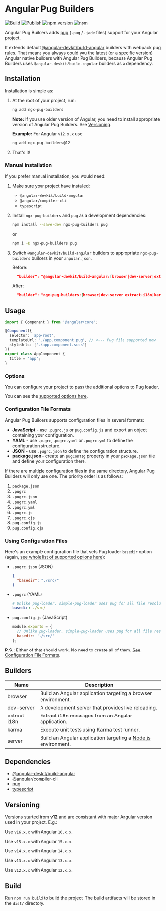 # Angular Pug Builders

[![Build](https://github.com/lekhmanrus/ngx-pug-builders/actions/workflows/build.yml/badge.svg)](https://github.com/lekhmanrus/ngx-pug-builders/actions/workflows/build.yml)
[![Publish](https://github.com/lekhmanrus/ngx-pug-builders/actions/workflows/npm-publish.yml/badge.svg)](https://github.com/lekhmanrus/ngx-pug-builders/actions/workflows/npm-publish.yml)
[![npm version](https://img.shields.io/npm/v/ngx-pug-builders.svg)](https://www.npmjs.com/package/ngx-pug-builders)
[![npm](https://img.shields.io/npm/dm/ngx-pug-builders.svg)](https://www.npmjs.com/package/ngx-pug-builders)

Angular Pug Builders adds [pug](https://pugjs.org/) (`.pug` / `.jade` files) support for your Angular project.

It extends default [@angular-devkit/build-angular](https://github.com/angular/angular-cli/tree/master/packages/angular_devkit/build_angular) builders with webpack pug rules. That means you always could you the latest (or a specific version) Angular native builders with Angular Pug Builders, because Angular Pug Builders uses `@angular-devkit/build-angular` builders as a dependency.



## Installation

Installation is simple as:

1. At the root of your project, run:

    ```sh
    ng add ngx-pug-builders
    ```

    **Note:** If you use older version of Angular, you need to install appropriate version of Angular Pug Builders. See [Versioning](#versioning).

    **Example:** For Angular `v12.x.x` use

      ```sh
      ng add ngx-pug-builders@12
      ```


2. That's it!



### Manual installation

If you prefer manual installation, you would need:

1. Make sure your project have installed:

    * `@angular-devkit/build-angular`
    * `@angular/compiler-cli`
    * `typescript`


2. Install `ngx-pug-builders` and `pug` as a development dependencies:

    ```sh
    npm install --save-dev ngx-pug-builders pug
    ```

    or

    ```sh
    npm i -D ngx-pug-builders pug
    ```


3. Switch `@angular-devkit/build-angular` builders to appropriate `ngx-pug-builders` builders in your `angular.json`.

    Before:
    ```json
      "builder": "@angular-devkit/build-angular:[browser|dev-server|extract-i18n|karma|server]"
    ```

    After:
    ```json
      "builder": "ngx-pug-builders:[browser|dev-server|extract-i18n|karma|server]"
    ```



## Usage

```ts
import { Component } from '@angular/core';

@Component({
  selector: 'app-root',
  templateUrl: './app.component.pug', // <--- Pug file supported now
  styleUrls: ['./app.component.scss']
})
export class AppComponent {
  title = 'app';
}

```


### Options

You can configure your project to pass the additional options to Pug loader.

You can see the [supported options here](https://github.com/Spence-S/simple-pug-loader#options).

### Configuration File Formats
Angular Pug Builders supports configuration files in several formats:

* **JavaScript** - use `.pugrc.js` or `pug.config.js` and export an object containing your configuration.
* **YAML** - use `.pugrc`, .`pugrc.yaml` or `.pugrc.yml` to define the configuration structure.
* **JSON** - use `.pugrc.json` to define the configuration structure.
* **package.json** - create an `pugConfig` property in your `package.json` file and define your configuration there.

If there are multiple configuration files in the same directory, Angular Pug Builders will only use one. The priority order is as follows:

1. `package.json`
2. `.pugrc`
3. `.pugrc.json`
4. `.pugrc.yaml`
5. `.pugrc.yml`
6. `.pugrc.js`
7. `.pugrc.cjs`
8. `pug.config.js`
9. `pug.config.cjs`

### Using Configuration Files

Here's an example configuration file that sets Pug loader `basedir` option (again, [see whole list of supported options here](https://github.com/Spence-S/simple-pug-loader#options)):
* `.pugrc.json` (JSON)
  ```json
  {
    "basedir": "./src/"
  }
  ```

* `.pugrc` (YAML)
  ```yaml
  # Unlike pug-loader, simple-pug-loader uses pug for all file resolution.
  basedir: ./src/
  ```

* `pug.config.js` (JavaScript)
  ```js
  module.exports = {
    // Unlike pug-loader, simple-pug-loader uses pug for all file resolution.
    basedir: './src/'
  };
  ```

**P.S.**: Either of that should work. No need to create all of them. [See Configuration File Formats](#configuration-file-formats).


## Builders

| Name         | Description                                                                                                                                                                                                                          |
| ------------ | ------------------------------------------------------------------------------------------------------------------------------------------------------------------------------------------------------------------------------------ |
| browser      | Build an Angular application targeting a browser environment.                                                                                                                                                                        |
| dev-server   | A development server that provides live reloading.                                                                                                                                                                                   |
| extract-i18n | Extract i18n messages from an Angular application.                                                                                                                                                                                   |
| karma        | Execute unit tests using [Karma](https://github.com/karma-runner/karma) test runner.                                                                                                                                                 |
| server       | Build an Angular application targeting a [Node.js](https://nodejs.org) environment.                                                                                                                                                  |



## Dependencies

* [@angular-devkit/build-angular](https://github.com/angular/angular-cli/tree/master/packages/angular_devkit/build_angular)
* [@angular/compiler-cli](https://github.com/angular/angular/tree/master/packages/compiler-cli)
* [pug](https://github.com/pugjs/pug)
* [typescript](https://github.com/microsoft/TypeScript)



## Versioning

Versions started from **v12** and are consistant with major Angular version used in your project. E.g.:

Use `v16.x.x` with Angular `16.x.x`.

Use `v15.x.x` with Angular `15.x.x`.

Use `v14.x.x` with Angular `14.x.x`.

Use `v13.x.x` with Angular `13.x.x`.

Use `v12.x.x` with Angular `12.x.x`.


## Build

Run `npm run build` to build the project. The build artifacts will be stored in the `dist/` directory.
